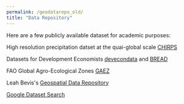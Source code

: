 ```yaml
---
permalink: /geodatarepo_old/
title: "Data Repository"
---
```


Here are a few publicly available dataset for academic purposes: 

High resolution precipitation datset at the quai-global scale [CHIRPS](https://data.chc.ucsb.edu/products/CHIRPS-2.0/)

Datasets for Development Economists [devecondata](http://devecondata.blogspot.com/) and [BREAD](https://www.ibread.org/data-sets/)

FAO Global Agro-Ecological Zones [GAEZ](https://gaez.fao.org/)

Leah Bevis's [Geospatial Data Repository](https://leahbevis.com/geospatial-data-repository/)

[Google Dataset Search](https://datasetsearch.research.google.com/)
